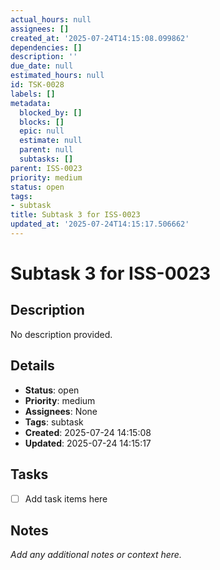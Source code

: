 ```yaml
---
actual_hours: null
assignees: []
created_at: '2025-07-24T14:15:08.099862'
dependencies: []
description: ''
due_date: null
estimated_hours: null
id: TSK-0028
labels: []
metadata:
  blocked_by: []
  blocks: []
  epic: null
  estimate: null
  parent: null
  subtasks: []
parent: ISS-0023
priority: medium
status: open
tags:
- subtask
title: Subtask 3 for ISS-0023
updated_at: '2025-07-24T14:15:17.506662'
---
```


# Subtask 3 for ISS-0023

## Description
No description provided.

## Details
- **Status**: open
- **Priority**: medium
- **Assignees**: None
- **Tags**: subtask
- **Created**: 2025-07-24 14:15:08
- **Updated**: 2025-07-24 14:15:17

## Tasks
- [ ] Add task items here

## Notes
_Add any additional notes or context here._
